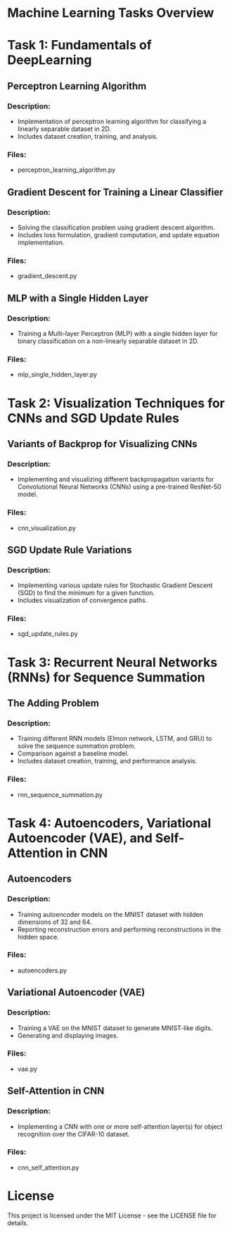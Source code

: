 # Machine Learning Tasks Overview

# Task 1: Fundamentals of DeepLearning
## Perceptron Learning Algorithm
### Description:
- Implementation of perceptron learning algorithm for classifying a linearly separable dataset in 2D.
- Includes dataset creation, training, and analysis.

### Files:
- perceptron_learning_algorithm.py

## Gradient Descent for Training a Linear Classifier
### Description:
- Solving the classification problem using gradient descent algorithm.
- Includes loss formulation, gradient computation, and update equation implementation.

### Files:
- gradient_descent.py

## MLP with a Single Hidden Layer
### Description:
- Training a Multi-layer Perceptron (MLP) with a single hidden layer for binary classification on a non-linearly separable dataset in 2D.

### Files:
- mlp_single_hidden_layer.py

# Task 2: Visualization Techniques for CNNs and SGD Update Rules
## Variants of Backprop for Visualizing CNNs
### Description:
- Implementing and visualizing different backpropagation variants for Convolutional Neural Networks (CNNs) using a pre-trained ResNet-50 model.

### Files:
- cnn_visualization.py

## SGD Update Rule Variations
### Description:
- Implementing various update rules for Stochastic Gradient Descent (SGD) to find the minimum for a given function.
- Includes visualization of convergence paths.

### Files:
- sgd_update_rules.py

# Task 3: Recurrent Neural Networks (RNNs) for Sequence Summation
## The Adding Problem
### Description:
- Training different RNN models (Elmon network, LSTM, and GRU) to solve the sequence summation problem.
- Comparison against a baseline model.
- Includes dataset creation, training, and performance analysis.

### Files:
- rnn_sequence_summation.py

# Task 4: Autoencoders, Variational Autoencoder (VAE), and Self-Attention in CNN
## Autoencoders
### Description:
- Training autoencoder models on the MNIST dataset with hidden dimensions of 32 and 64.
- Reporting reconstruction errors and performing reconstructions in the hidden space.

### Files:
- autoencoders.py

## Variational Autoencoder (VAE)
### Description:
- Training a VAE on the MNIST dataset to generate MNIST-like digits.
- Generating and displaying images.

### Files:
- vae.py

## Self-Attention in CNN
### Description:
- Implementing a CNN with one or more self-attention layer(s) for object recognition over the CIFAR-10 dataset.

### Files:
- cnn_self_attention.py

# License
This project is licensed under the MIT License - see the LICENSE file for details.
